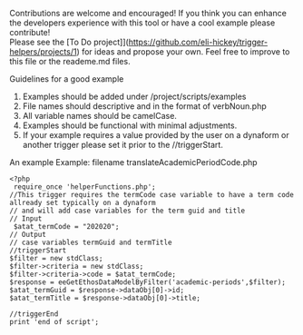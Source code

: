 Contributions are welcome and encouraged!  If you think you can enhance the developers experience with this tool or have a cool example please contribute!  
Please see the [To Do project]](https://github.com/eli-hickey/trigger-helpers/projects/1) for ideas and propose your own.  Feel free to improve to this file or the reademe.md files.  

Guidelines for a good example
1. Examples should be added under /project/scripts/examples
2. File names should descriptive and in the format of verbNoun.php
3. All variable names should be camelCase.
4. Examples should be functional with minimal adjustments.  
5. If your example requires a value provided by the user on a dynaform or another trigger please set it prior to the //triggerStart.  

An example Example:
filename translateAcademicPeriodCode.php
```
<?php
 require_once 'helperFunctions.php';
//This trigger requires the termCode case variable to have a term code allready set typically on a dynaform 
// and will add case variables for the term guid and title
// Input
 $atat_termCode = "202020";
// Output
// case variables termGuid and termTitle
//triggerStart
$filter = new stdClass;
$filter->criteria = new stdClass;
$filter->criteria->code = $atat_termCode;
$response = eeGetEthosDataModelByFilter('academic-periods',$filter);
$atat_termGuid = $response->dataObj[0]->id;
$atat_termTitle = $response->dataObj[0]->title;
 
//triggerEnd
print 'end of script';


```